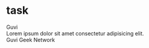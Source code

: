 # task
<html lang="en">
    <head>
        <title>Document</title>
     </head>
     <body>
         Guvi
            <div> Lorem ipsum dolor sit amet consectetur adipisicing elit.</div>
            <div>
                Guvi Geek Network
            </div>
        </body>
    </html>

